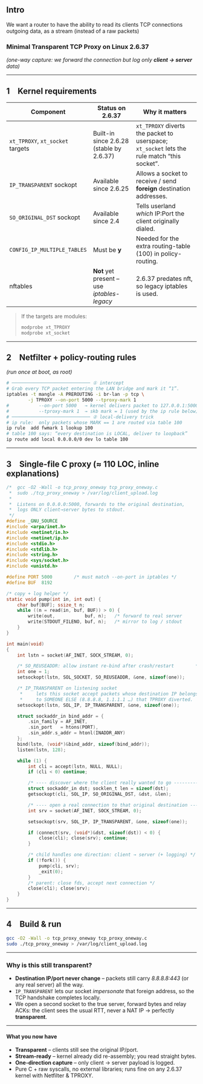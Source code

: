## Intro
We want a router to have the ability to read its clients TCP connections outgoing data, as a stream (instead of a raw packets)

### Minimal **Transparent TCP Proxy** on Linux 2.6.37

*(one-way capture: we forward the connection but log only **client → server** data)*

---

## 1 Kernel requirements

| Component                        | Status on **2.6.37**                        | Why it matters                                                                              |
| -------------------------------- | ------------------------------------------- | ------------------------------------------------------------------------------------------- |
| `xt_TPROXY`, `xt_socket` targets | Built-in since 2.6.28 (stable by 2.6.37)    | `xt_TPROXY` diverts the packet to userspace; `xt_socket` lets the rule match “this socket”. |
| `IP_TRANSPARENT` sockopt         | Available since 2.6.25                      | Allows a socket to receive / send **foreign** destination addresses.                        |
| `SO_ORIGINAL_DST` sockopt        | Available since 2.4                         | Tells userland *which* IP\:Port the client originally dialed.                               |
| `CONFIG_IP_MULTIPLE_TABLES`      | Must be **y**                               | Needed for the extra routing-table (100) in policy-routing.                                 |
| nftables                         | **Not** yet present – use *iptables-legacy* | 2.6.37 predates nft, so legacy iptables is used.                                            |

> If the targets are modules:
>
> ```bash
> modprobe xt_TPROXY
> modprobe xt_socket
> ```
---
## 2 Netfilter + policy-routing rules
*(run once at boot, as root)*
```bash
# ───────────────────────────── ① intercept
# Grab every TCP packet entering the LAN bridge and mark it “1”.
iptables -t mangle -A PREROUTING -i br-lan -p tcp \
        -j TPROXY --on-port 5000 --tproxy-mark 1
#           --on-port 5000   → kernel delivers packet to 127.0.0.1:5000
#           --tproxy-mark 1  → skb mark = 1 (used by the ip rule below)
# ───────────────────────────── ② local-delivery trick
# ip rule:  only packets whose MARK == 1 are routed via table 100
ip rule  add fwmark 1 lookup 100
# table 100 says: “every destination is LOCAL, deliver to loopback”
ip route add local 0.0.0.0/0 dev lo table 100
```
---

## 3 Single-file C proxy (≈ 110 LOC, inline explanations)

```c
/*  gcc -O2 -Wall -o tcp_proxy_oneway tcp_proxy_oneway.c
 *  sudo ./tcp_proxy_oneway > /var/log/client_upload.log
 *
 *  Listens on 0.0.0.0:5000, forwards to the original destination,
 *  logs ONLY client→server bytes to stdout.
 */
#define _GNU_SOURCE
#include <arpa/inet.h>
#include <netinet/in.h>
#include <netinet/ip.h>
#include <stdio.h>
#include <stdlib.h>
#include <string.h>
#include <sys/socket.h>
#include <unistd.h>

#define PORT 5000        /* must match --on-port in iptables */
#define BUF  8192

/* copy + log helper */
static void pump(int in, int out) {
    char buf[BUF]; ssize_t n;
    while ((n = read(in, buf, BUF)) > 0) {
        write(out,           buf, n);   /* forward to real server        */
        write(STDOUT_FILENO, buf, n);   /* mirror to log / stdout        */
    }
}

int main(void)
{
    int lstn = socket(AF_INET, SOCK_STREAM, 0);

    /* SO_REUSEADDR: allow instant re-bind after crash/restart        */
    int one = 1;
    setsockopt(lstn, SOL_SOCKET, SO_REUSEADDR, &one, sizeof(one));

    /* IP_TRANSPARENT on listening socket
     *     lets this socket accept packets whose destination IP belongs
     *     to SOMEONE ELSE (8.8.8.8, 1.1.1.1 …) that TPROXY diverted.   */
    setsockopt(lstn, SOL_IP, IP_TRANSPARENT, &one, sizeof(one));

    struct sockaddr_in bind_addr = {
        .sin_family = AF_INET,
        .sin_port   = htons(PORT),
        .sin_addr.s_addr = htonl(INADDR_ANY)
    };
    bind(lstn, (void*)&bind_addr, sizeof(bind_addr));
    listen(lstn, 128);

    while (1) {
        int cli = accept(lstn, NULL, NULL);
        if (cli < 0) continue;

        /* ---- discover where the client really wanted to go ---------- */
        struct sockaddr_in dst; socklen_t len = sizeof(dst);
        getsockopt(cli, SOL_IP, SO_ORIGINAL_DST, &dst, &len);

        /* ---- open a real connection to that original destination ---- */
        int srv = socket(AF_INET, SOCK_STREAM, 0);

        setsockopt(srv, SOL_IP, IP_TRANSPARENT, &one, sizeof(one));

        if (connect(srv, (void*)&dst, sizeof(dst)) < 0) {
            close(cli); close(srv); continue;
        }

        /* child handles one direction: client → server (+ logging) */
        if (!fork()) {
            pump(cli, srv);
            _exit(0);
        }
        /* parent: close fds, accept next connection */
        close(cli); close(srv);
    }
}
```
---
## 4 Build & run
```bash
gcc -O2 -Wall -o tcp_proxy_oneway tcp_proxy_oneway.c
sudo ./tcp_proxy_oneway > /var/log/client_upload.log
```

---

### Why is this still **transparent**?

* **Destination IP/port never change** – packets still carry *8.8.8.8:443* (or any real server) all the way.
* `IP_TRANSPARENT` lets our socket *impersonate* that foreign address, so the TCP handshake completes locally.
* We open a second socket to the true server, forward bytes and relay ACKs:
  the client sees the usual RTT, never a NAT IP → perfectly **transparent**.

---

#### What you now have

* **Transparent** – clients still see the original IP/port.
* **Stream-ready** – kernel already did re-assembly; you read straight bytes.
* **One-direction capture** – only client → server payload is logged.
* Pure C + raw syscalls, no external libraries; runs fine on any 2.6.37 kernel with Netfilter & TPROXY.
